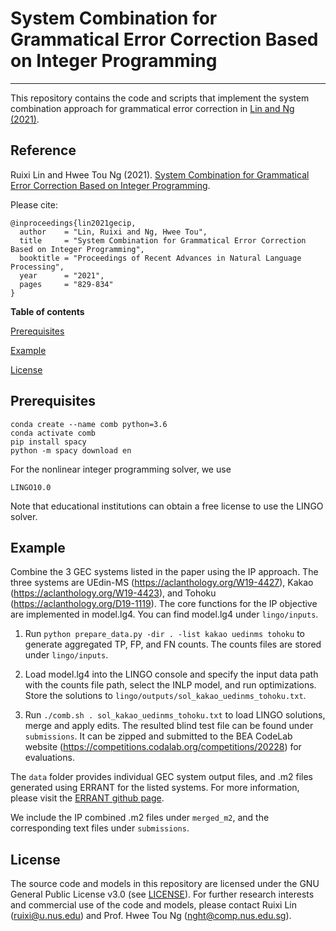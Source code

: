 # System Combination for Grammatical Error Correction Based on Integer Programming
-------------------------------------------

This repository contains the code and scripts that implement the system combination approach for grammatical error correction in [Lin and Ng (2021)](#reference).

## Reference
Ruixi Lin and Hwee Tou Ng (2021). 
[System Combination for Grammatical Error Correction Based on Integer Programming](https://ranlp.org/ranlp2021/proceedings.pdf). 

Please cite: 
```
@inproceedings{lin2021gecip,
  author    = "Lin, Ruixi and Ng, Hwee Tou",
  title     = "System Combination for Grammatical Error Correction Based on Integer Programming",
  booktitle = "Proceedings of Recent Advances in Natural Language Processing",
  year      = "2021",
  pages     = "829-834"
}

```

**Table of contents**

[Prerequisites](#prerequisites)

[Example](#example)

[License](#license)


## Prerequisites

```
conda create --name comb python=3.6
conda activate comb
pip install spacy
python -m spacy download en
```

For the nonlinear integer programming solver, we use 

```
LINGO10.0
```
Note that educational institutions can obtain a free license to use the LINGO solver.


## Example

Combine the 3 GEC systems listed in the paper using the IP approach. The three systems are UEdin-MS (https://aclanthology.org/W19-4427), Kakao (https://aclanthology.org/W19-4423), and Tohoku (https://aclanthology.org/D19-1119). The core functions for the IP objective are implemented in model.lg4. You can find model.lg4 under `lingo/inputs`.

1. Run `python prepare_data.py -dir . -list kakao uedinms tohoku` to generate aggregated TP, FP, and FN counts. The counts files are stored under `lingo/inputs`.

2. Load model.lg4 into the LINGO console and specify the input data path with the counts file path, select the INLP model, and run optimizations. Store the solutions to `lingo/outputs/sol_kakao_uedinms_tohoku.txt`.

3. Run `./comb.sh . sol_kakao_uedinms_tohoku.txt` to load LINGO solutions, merge and apply edits. The resulted blind test file can be found under `submissions`. It can be zipped and submitted to the BEA CodeLab website (https://competitions.codalab.org/competitions/20228) for evaluations.


The `data` folder provides individual GEC system output files, and .m2 files generated using ERRANT for the listed systems. For more information, please visit the [ERRANT github page](https://github.com/chrisjbryant/errant).

We include the IP combined .m2 files under `merged_m2`, and the corresponding text files under `submissions`.


## License
The source code and models in this repository are licensed under the GNU General Public License v3.0 (see [LICENSE](LICENSE)). For further research interests and commercial use of the code and models, please contact Ruixi Lin (ruixi@u.nus.edu) and Prof. Hwee Tou Ng (nght@comp.nus.edu.sg).


